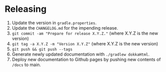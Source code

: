 Releasing
========

 1. Update the version in `gradle.properties`.
 2. Update the `CHANGELOG.md` for the impending release.
 3. `git commit -am "Prepare for release X.Y.Z."` (where X.Y.Z is the new version)
 4. `git tag -a X.Y.Z -m "Version X.Y.Z"` (where X.Y.Z is the new version)
 5. `git push && git push --tags`
 6. Generate newly updated documentation with `./gradlew dokkaHtml`.
 7. Deploy new documentation to Github pages by pushing new contents of `/docs` to main.
